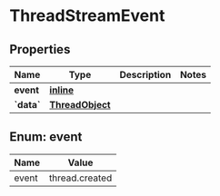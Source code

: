 
# ThreadStreamEvent

## Properties
| Name | Type | Description | Notes |
| ------------ | ------------- | ------------- | ------------- |
| **event** | [**inline**](#Event) |  |  |
| **&#x60;data&#x60;** | [**ThreadObject**](ThreadObject.md) |  |  |


<a id="Event"></a>
## Enum: event
| Name | Value |
| ---- | ----- |
| event | thread.created |



